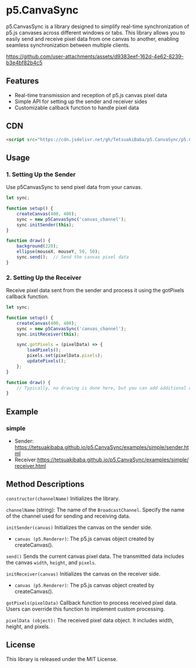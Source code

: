 # p5.CanvaSync
p5.CanvasSync is a library designed to simplify real-time synchronization of p5.js canvases across different windows or tabs. This library allows you to easily send and receive pixel data from one canvas to another, enabling seamless synchronization between multiple clients.

https://github.com/user-attachments/assets/d9383eef-162d-4e62-8239-b3e4bf82b4c5



## Features
* Real-time transmission and reception of p5.js canvas pixel data
* Simple API for setting up the sender and receiver sides
* Customizable callback function to handle pixel data

## CDN
```html
<script src="https://cdn.jsdelivr.net/gh/TetsuakiBaba/p5.CanvaSync/p5.CanvaSync.js"></script>
```

## Usage
### 1. Setting Up the Sender
Use p5CanvasSync to send pixel data from your canvas.
```javascript
let sync;

function setup() {
    createCanvas(400, 400);
    sync = new p5CanvasSync('canvas_channel');
    sync.initSender(this);
}

function draw() {
    background(220);
    ellipse(mouseX, mouseY, 50, 50);
    sync.send();  // Send the canvas pixel data
}
```

### 2. Setting Up the Receiver
Receive pixel data sent from the sender and process it using the gotPixels callback function.

```javascript
let sync;

function setup() {
    createCanvas(400, 400);
    sync = new p5CanvasSync('canvas_channel');
    sync.initReceiver(this);

    sync.gotPixels = (pixelData) => {
        loadPixels();
        pixels.set(pixelData.pixels);
        updatePixels();
    };
}

function draw() {
    // Typically, no drawing is done here, but you can add additional operations if needed
}
```

## Example
### simple
 * Sender: https://tetsuakibaba.github.io/p5.CanvaSync/examples/simple/sender.html
 * Receiver:https://tetsuakibaba.github.io/p5.CanvaSync/examples/simple/receiver.html

## Method Descriptions
`constructor(channelName)`
Initializes the library.

`channelName` (string): The name of the `BroadcastChannel`. Specify the name of the channel used for sending and receiving data.

`initSender(canvas)`
Initializes the canvas on the sender side.
* `canvas (p5.Renderer)`: The p5.js canvas object created by createCanvas().

`send()`
Sends the current canvas pixel data. The transmitted data includes the canvas `width`, `height`, and `pixels`.

`initReceiver(canvas)`
Initializes the canvas on the receiver side.
 * `canvas (p5.Renderer)`: The p5.js canvas object created by createCanvas().

`gotPixels(pixelData)`
Callback function to process received pixel data. Users can override this function to implement custom processing.

`pixelData (object):` The received pixel data object. It includes width, height, and pixels.

## License
This library is released under the MIT License.
